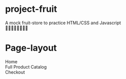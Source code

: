 # project-fruit

A mock fruit-store to practice HTML/CSS and Javascript \
🍊🍉🍋🍈🍌🍍🥭🍎 

# Page-layout
Home \
Full Product Catalog \
Checkout 

